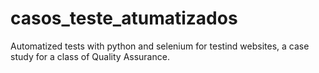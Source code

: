 # casos_teste_atumatizados
Automatized tests with python and selenium for testind websites, a case study for a class of Quality Assurance.
